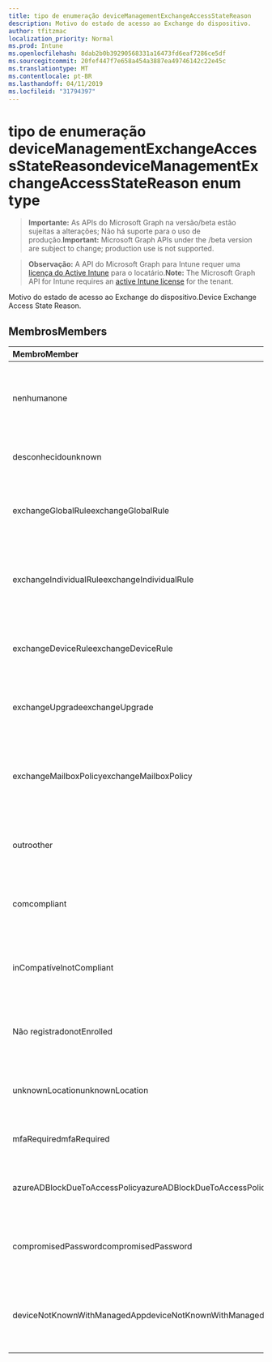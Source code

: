 ```yaml
---
title: tipo de enumeração deviceManagementExchangeAccessStateReason
description: Motivo do estado de acesso ao Exchange do dispositivo.
author: tfitzmac
localization_priority: Normal
ms.prod: Intune
ms.openlocfilehash: 8dab2b0b39290568331a16473fd6eaf7286ce5df
ms.sourcegitcommit: 20fef447f7e658a454a3887ea49746142c22e45c
ms.translationtype: MT
ms.contentlocale: pt-BR
ms.lasthandoff: 04/11/2019
ms.locfileid: "31794397"
---
```

# <a name="devicemanagementexchangeaccessstatereason-enum-type"></a><span data-ttu-id="2e40e-103">tipo de enumeração deviceManagementExchangeAccessStateReason</span><span class="sxs-lookup"><span data-stu-id="2e40e-103">deviceManagementExchangeAccessStateReason enum type</span></span>

> <span data-ttu-id="2e40e-104">**Importante:** As APIs do Microsoft Graph na versão/beta estão sujeitas a alterações; Não há suporte para o uso de produção.</span><span class="sxs-lookup"><span data-stu-id="2e40e-104">**Important:** Microsoft Graph APIs under the /beta version are subject to change; production use is not supported.</span></span>

> <span data-ttu-id="2e40e-105">**Observação:** A API do Microsoft Graph para Intune requer uma [licença do Active Intune](https://go.microsoft.com/fwlink/?linkid=839381) para o locatário.</span><span class="sxs-lookup"><span data-stu-id="2e40e-105">**Note:** The Microsoft Graph API for Intune requires an [active Intune license](https://go.microsoft.com/fwlink/?linkid=839381) for the tenant.</span></span>

<span data-ttu-id="2e40e-106">Motivo do estado de acesso ao Exchange do dispositivo.</span><span class="sxs-lookup"><span data-stu-id="2e40e-106">Device Exchange Access State Reason.</span></span>

## <a name="members"></a><span data-ttu-id="2e40e-107">Membros</span><span class="sxs-lookup"><span data-stu-id="2e40e-107">Members</span></span>
|<span data-ttu-id="2e40e-108">Membro</span><span class="sxs-lookup"><span data-stu-id="2e40e-108">Member</span></span>|<span data-ttu-id="2e40e-109">Valor</span><span class="sxs-lookup"><span data-stu-id="2e40e-109">Value</span></span>|<span data-ttu-id="2e40e-110">Descrição</span><span class="sxs-lookup"><span data-stu-id="2e40e-110">Description</span></span>|
|:---|:---|:---|
|<span data-ttu-id="2e40e-111">nenhuma</span><span class="sxs-lookup"><span data-stu-id="2e40e-111">none</span></span>|<span data-ttu-id="2e40e-112">,0</span><span class="sxs-lookup"><span data-stu-id="2e40e-112">0</span></span>|<span data-ttu-id="2e40e-113">Nenhum motivo de estado de acesso descoberto do Exchange</span><span class="sxs-lookup"><span data-stu-id="2e40e-113">No access state reason discovered from Exchange</span></span>|
|<span data-ttu-id="2e40e-114">desconhecido</span><span class="sxs-lookup"><span data-stu-id="2e40e-114">unknown</span></span>|<span data-ttu-id="2e40e-115">1</span><span class="sxs-lookup"><span data-stu-id="2e40e-115">1</span></span>|<span data-ttu-id="2e40e-116">Razão do estado de acesso desconhecido</span><span class="sxs-lookup"><span data-stu-id="2e40e-116">Unknown access state reason</span></span>|
|<span data-ttu-id="2e40e-117">exchangeGlobalRule</span><span class="sxs-lookup"><span data-stu-id="2e40e-117">exchangeGlobalRule</span></span>|<span data-ttu-id="2e40e-118">duas</span><span class="sxs-lookup"><span data-stu-id="2e40e-118">2</span></span>|<span data-ttu-id="2e40e-119">Estado de acesso determinado pela regra global do Exchange</span><span class="sxs-lookup"><span data-stu-id="2e40e-119">Access state determined by Exchange Global rule</span></span>|
|<span data-ttu-id="2e40e-120">exchangeIndividualRule</span><span class="sxs-lookup"><span data-stu-id="2e40e-120">exchangeIndividualRule</span></span>|<span data-ttu-id="2e40e-121">3D</span><span class="sxs-lookup"><span data-stu-id="2e40e-121">3</span></span>|<span data-ttu-id="2e40e-122">Estado de acesso determinado pela regra individual do Exchange</span><span class="sxs-lookup"><span data-stu-id="2e40e-122">Access state determined by Exchange Individual rule</span></span>|
|<span data-ttu-id="2e40e-123">exchangeDeviceRule</span><span class="sxs-lookup"><span data-stu-id="2e40e-123">exchangeDeviceRule</span></span>|<span data-ttu-id="2e40e-124">quatro</span><span class="sxs-lookup"><span data-stu-id="2e40e-124">4</span></span>|<span data-ttu-id="2e40e-125">Estado de acesso determinado pela regra de dispositivo do Exchange</span><span class="sxs-lookup"><span data-stu-id="2e40e-125">Access state determined by Exchange Device rule</span></span>|
|<span data-ttu-id="2e40e-126">exchangeUpgrade</span><span class="sxs-lookup"><span data-stu-id="2e40e-126">exchangeUpgrade</span></span>|<span data-ttu-id="2e40e-127">0,5</span><span class="sxs-lookup"><span data-stu-id="2e40e-127">5</span></span>|<span data-ttu-id="2e40e-128">Estado de acesso devido à atualização do Exchange</span><span class="sxs-lookup"><span data-stu-id="2e40e-128">Access state due to Exchange upgrade</span></span>|
|<span data-ttu-id="2e40e-129">exchangeMailboxPolicy</span><span class="sxs-lookup"><span data-stu-id="2e40e-129">exchangeMailboxPolicy</span></span>|<span data-ttu-id="2e40e-130">6</span><span class="sxs-lookup"><span data-stu-id="2e40e-130">6</span></span>|<span data-ttu-id="2e40e-131">Estado de acesso determinado pela política de caixa de correio do Exchange</span><span class="sxs-lookup"><span data-stu-id="2e40e-131">Access state determined by Exchange Mailbox Policy</span></span>|
|<span data-ttu-id="2e40e-132">outro</span><span class="sxs-lookup"><span data-stu-id="2e40e-132">other</span></span>|<span data-ttu-id="2e40e-133">178</span><span class="sxs-lookup"><span data-stu-id="2e40e-133">7</span></span>|<span data-ttu-id="2e40e-134">Estado de acesso determinado pelo Exchange</span><span class="sxs-lookup"><span data-stu-id="2e40e-134">Access state determined by Exchange</span></span>|
|<span data-ttu-id="2e40e-135">com</span><span class="sxs-lookup"><span data-stu-id="2e40e-135">compliant</span></span>|<span data-ttu-id="2e40e-136">8</span><span class="sxs-lookup"><span data-stu-id="2e40e-136">8</span></span>|<span data-ttu-id="2e40e-137">Estado de acesso concedido por desafio de conformidade</span><span class="sxs-lookup"><span data-stu-id="2e40e-137">Access state granted by compliance challenge</span></span>|
|<span data-ttu-id="2e40e-138">inCompatível</span><span class="sxs-lookup"><span data-stu-id="2e40e-138">notCompliant</span></span>|<span data-ttu-id="2e40e-139">241</span><span class="sxs-lookup"><span data-stu-id="2e40e-139">9</span></span>|<span data-ttu-id="2e40e-140">Estado de acesso revogado pelo desafio de conformidade</span><span class="sxs-lookup"><span data-stu-id="2e40e-140">Access state revoked by compliance challenge</span></span>|
|<span data-ttu-id="2e40e-141">Não registrado</span><span class="sxs-lookup"><span data-stu-id="2e40e-141">notEnrolled</span></span>|<span data-ttu-id="2e40e-142">254</span><span class="sxs-lookup"><span data-stu-id="2e40e-142">10</span></span>|<span data-ttu-id="2e40e-143">Estado de acesso revogado pelo desafio de gerenciamento</span><span class="sxs-lookup"><span data-stu-id="2e40e-143">Access state revoked by management challenge</span></span>|
|<span data-ttu-id="2e40e-144">unknownLocation</span><span class="sxs-lookup"><span data-stu-id="2e40e-144">unknownLocation</span></span>|<span data-ttu-id="2e40e-145">3,6</span><span class="sxs-lookup"><span data-stu-id="2e40e-145">12</span></span>|<span data-ttu-id="2e40e-146">Estado de acesso devido à localização desconhecida</span><span class="sxs-lookup"><span data-stu-id="2e40e-146">Access state due to unknown location</span></span>|
|<span data-ttu-id="2e40e-147">mfaRequired</span><span class="sxs-lookup"><span data-stu-id="2e40e-147">mfaRequired</span></span>|<span data-ttu-id="2e40e-148">Treze</span><span class="sxs-lookup"><span data-stu-id="2e40e-148">13</span></span>|<span data-ttu-id="2e40e-149">Estado de acesso devido ao desafio da MFA</span><span class="sxs-lookup"><span data-stu-id="2e40e-149">Access state due to MFA challenge</span></span>|
|<span data-ttu-id="2e40e-150">azureADBlockDueToAccessPolicy</span><span class="sxs-lookup"><span data-stu-id="2e40e-150">azureADBlockDueToAccessPolicy</span></span>|<span data-ttu-id="2e40e-151">14</span><span class="sxs-lookup"><span data-stu-id="2e40e-151">14</span></span>|<span data-ttu-id="2e40e-152">Estado de acesso revogado pela política de acesso AAD</span><span class="sxs-lookup"><span data-stu-id="2e40e-152">Access State revoked by AAD Access Policy</span></span>|
|<span data-ttu-id="2e40e-153">compromisedPassword</span><span class="sxs-lookup"><span data-stu-id="2e40e-153">compromisedPassword</span></span>|<span data-ttu-id="2e40e-154">15</span><span class="sxs-lookup"><span data-stu-id="2e40e-154">15</span></span>|<span data-ttu-id="2e40e-155">Estado de acesso revogado por senha comprometida</span><span class="sxs-lookup"><span data-stu-id="2e40e-155">Access State revoked by compromised password</span></span>|
|<span data-ttu-id="2e40e-156">deviceNotKnownWithManagedApp</span><span class="sxs-lookup"><span data-stu-id="2e40e-156">deviceNotKnownWithManagedApp</span></span>|<span data-ttu-id="2e40e-157">dezesseis</span><span class="sxs-lookup"><span data-stu-id="2e40e-157">16</span></span>|<span data-ttu-id="2e40e-158">Estado de acesso revogado por desafio de aplicativo gerenciado</span><span class="sxs-lookup"><span data-stu-id="2e40e-158">Access state revoked by managed application challenge</span></span>|





